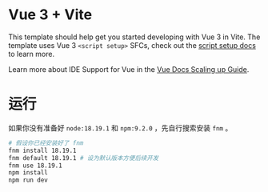 # Vue 3 + Vite

This template should help get you started developing with Vue 3 in Vite. The template uses Vue 3 `<script setup>` SFCs, check out the [script setup docs](https://v3.vuejs.org/api/sfc-script-setup.html#sfc-script-setup) to learn more.

Learn more about IDE Support for Vue in the [Vue Docs Scaling up Guide](https://vuejs.org/guide/scaling-up/tooling.html#ide-support).


# 运行

如果你没有准备好 `node:18.19.1` 和 `npm:9.2.0` ，先自行搜索安装 `fnm` 。

```bash
# 假设你已经安装好了 fnm
fnm install 18.19.1
fnm default 18.19.1 # 设为默认版本方便后续开发
fnm use 18.19.1
npm install
npm run dev
```